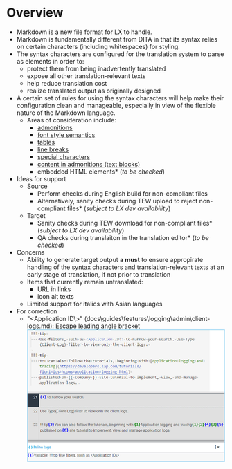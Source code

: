 # Overview

* Markdown is a new file format for LX to handle.
* Markdown is fundamentally different from DITA in that its syntax relies on certain characters (including whitespaces) for styling.
* The syntax characters are configured for the translation system to parse as elements in order to:
    * protect them from being inadvertently translated
    * expose all other translation-relevant texts
    * help reduce translation cost
    * realize translated output as originally designed
* A certain set of rules for using the syntax characters will help make their configuration clean and manageable, especially in view of the flexible nature of the Markdown language.
    * Areas of consideration include:
        * [admonitions](admonitions.md)
        * [font style semantics](font_style.md)
        * [tables](tables.md)
        * [line breaks](line_breaks.md)
        * [special characters](special_characters.md)
        * [content in admonitions (text blocks)](text_block_content.md)
        * embedded HTML elements\* (*to be checked*)
* Ideas for support
    * Source
        * Perform checks during English build for non-compliant files
        * Alternatively, sanity checks during TEW upload to reject non-compliant files\* (*subject to LX dev availability*)
    * Target
        * Sanity checks during TEW download for non-compliant files\* (*subject to LX dev availability*)
        * QA checks during translaiton in the translation editor\* (*to be checked*)
* Concerns
    * Ability to generate target output **a must** to ensure appropirate handling of the syntax characters and translation-relevant texts at an early stage of translation, if not prior to translation
    * Items that currently remain untranslated:
        * URL in links
        * icon alt texts
    * Limited support for italics with Asian languages
* For correction
    * "<Application ID\\>" (docs\guides\features\logging\admin\client-logs.md): Escape leading angle bracket<br>
    ![correction](images/correction.jpg)
